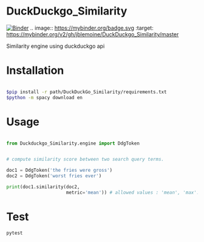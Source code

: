 # DuckDuckgo_Similarity
[![Binder](https://mybinder.org/badge.svg)](https://mybinder.org/v2/gh/jblemoine/DuckDuckgo_Similarity/master)
.. image:: https://mybinder.org/badge.svg :target: https://mybinder.org/v2/gh/jblemoine/DuckDuckgo_Similarity/master

Similarity engine using duckduckgo api

# Installation 

```sh

$pip install -r path/DuckDuckGo_Similarity/requirements.txt
$python -m spacy download en
```

# Usage 

```python

from Duckduckgo_Similarity.engine import DdgToken


# compute similarity score between two search query terms.

doc1 = DdgToken('the fries were gross')
doc2 = DdgToken('worst fries ever')

print(doc1.similarity(doc2,
                      metric='mean')) # allowed values : 'mean', 'max'.

```

# Test

```sh
pytest
```


